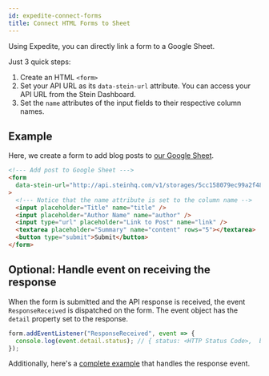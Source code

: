 ```yaml
---
id: expedite-connect-forms
title: Connect HTML Forms to Sheet
---
```


Using Expedite, you can directly link a form to a Google Sheet.

Just 3 quick steps:

1. Create an HTML `<form>`
2. Set your API URL as its `data-stein-url` attribute. You can access your API URL from the Stein Dashboard.
3. Set the `name` attributes of the input fields to their respective column names.

## Example

Here, we create a form to add blog posts to [our Google Sheet](https://docs.google.com/spreadsheets/d/13Bc-RY9pOviWvZ7V7CHvuC8QjCqW73guBPk2WxXT0DM/edit#gid=0).

```html
<!--- Add post to Google Sheet --->
<form
  data-stein-url="http://api.steinhq.com/v1/storages/5cc158079ec99a2f484dcb40/Sheet1"
>
  <!--- Notice that the name attribute is set to the column name -->
  <input placeholder="Title" name="title" />
  <input placeholder="Author Name" name="author" />
  <input type="url" placeholder="Link to Post" name="link" />
  <textarea placeholder="Summary" name="content" rows="5"></textarea>
  <button type="submit">Submit</button>
</form>
```

## Optional: Handle event on receiving the response

When the form is submitted and the API response is received, the event `ResponseReceived` is dispatched on the form. The event object has the `detail` property set to the response.

```javascript
form.addEventListener("ResponseReceived", event => {
  console.log(event.detail.status); // { status: <HTTP Status Code>,  body: ... }
});
```

Additionally, here's a [complete example](https://github.com/SteinHQ/Expedite/blob/master/example/form.html) that handles the response event.
